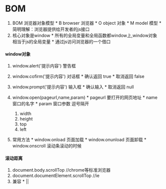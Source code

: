 BOM
====  
  1. BOM 浏览器对象模型
    * B browser   浏览器
    * O object    对象
    * M model     模型
    * 简明理解：浏览器提供给开发者的js接口
  2. 核心对象是window
    * 所有的全局变量和全局函数都window上,window对象相当于js的全局变量
    * 通过js访问浏览器的一个借口
#### window对象
  1. window.alert('提示内容')    警告框

  2. window.cofirm('提示内容')   对话框
    * 确认返回 true
    * 取消返回 false
  3. window.prompt('提示内容')     输入框
    * 确认输入
    * 取消返回 null
  4. window.open(pageurl,name,param)
    * pageurl   要打开的网页地址
    * name    窗口的名字
    * param   窗口参数  逗号隔开
      1. width
      2. height
      3. top
      4. left
  5. 常用方法
    * window.onload   页面加载
    * window.onunload   页面卸载
    * window.onscroll   滚动条滚动的时候
#### 滚动距离
  1.  document.body.scrollTop   //chrome等标准浏览器
  2.  document.documentElement.scrollTop    //ie
  3.  兼容
    * ||
